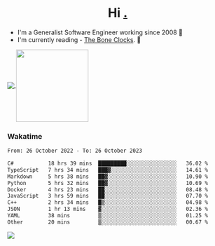 <h1 align="center">Hi <a href="https://www.hackerrank.com/erasmosaraujo">.</a></h1>
 
- I'm a Generalist Software Engineer working  since 2008 🚀
- I'm currently reading - <a href="https://www.amazon.ca/Bone-Clocks-David-Mitchell/dp/0340921625">The Bone Clocks</a>. 📘
  
<p align="left">
  <a href="https://github.com/erasmosoares/github-readme-stats">
    <img
      align="center"
      src="https://github-readme-stats.vercel.app/api/top-langs/?username=erasmosoares&theme=radical&layout=compact"
    />
  </a>
  <a href="https://github.com/erasmosoares/github-readme-stats">
    <img
      align="center"
      height="165"
      src="https://github-readme-stats.vercel.app/api?username=erasmosoares&theme=radical&count_private=true&show_icons=true&custom_title=Github%20Status&hide=issues"
    />
  </a>
</p>

<!--
 ### Repo 
 
<p align="left">
 <a href="https://github.com/erasmosoares/github-readme-stats">
    <img
      align="center"
      height="165"
      src="https://github-readme-stats.vercel.app/api/pin?username=erasmosoares&repo=sample-node&title_color=fff&icon_color=f9f9f9&text_color=9f9f9f&bg_color=151515"
    />
  </a>
  <a href="https://github.com/erasmosoares/github-readme-stats">
    <img
      align="center"
      height="165"
      src="https://github-readme-stats.vercel.app/api/pin?username=erasmosoares&repo=sample-node&title_color=fff&icon_color=f9f9f9&text_color=9f9f9f&bg_color=151515"
    />
  </a>
</p>
-->

 ### Wakatime 

<!--START_SECTION:waka-->

```txt
From: 26 October 2022 - To: 26 October 2023

C#           18 hrs 39 mins  █████████░░░░░░░░░░░░░░░░   36.02 %
TypeScript   7 hrs 34 mins   ███▓░░░░░░░░░░░░░░░░░░░░░   14.61 %
Markdown     5 hrs 38 mins   ██▓░░░░░░░░░░░░░░░░░░░░░░   10.90 %
Python       5 hrs 32 mins   ██▓░░░░░░░░░░░░░░░░░░░░░░   10.69 %
Docker       4 hrs 23 mins   ██░░░░░░░░░░░░░░░░░░░░░░░   08.48 %
JavaScript   3 hrs 59 mins   ██░░░░░░░░░░░░░░░░░░░░░░░   07.70 %
C++          2 hrs 34 mins   █▒░░░░░░░░░░░░░░░░░░░░░░░   04.98 %
JSON         1 hr 13 mins    ▓░░░░░░░░░░░░░░░░░░░░░░░░   02.36 %
YAML         38 mins         ▒░░░░░░░░░░░░░░░░░░░░░░░░   01.25 %
Other        20 mins         ▒░░░░░░░░░░░░░░░░░░░░░░░░   00.67 %
```

<!--END_SECTION:waka-->

![](https://komarev.com/ghpvc/?username=erasmosoares&color=brightgreen)
